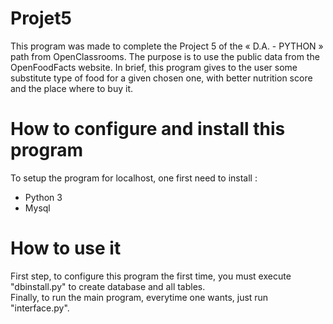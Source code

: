 # Projet5
This program was made to complete the Project 5 of the « D.A. - PYTHON » path from OpenClassrooms. The purpose is to use the public data from the OpenFoodFacts website. In brief, this program gives to the user some substitute type of food for a given chosen one, with better nutrition score and the place where to buy it.

# How to configure and install this program
To setup the program for localhost, one first need to install :
* Python 3
* Mysql

# How to use it
First step, to configure this program the first time, you must execute "dbinstall.py" to create database and all tables.  
Finally, to run the main program, everytime one wants, just run  "interface.py".
